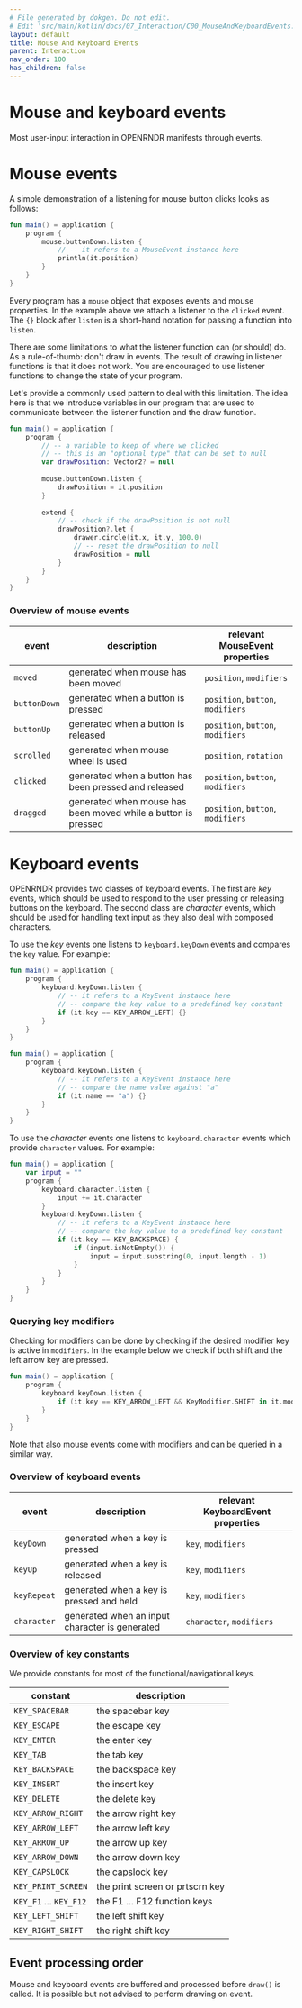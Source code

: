 ```yaml
---
# File generated by dokgen. Do not edit. 
# Edit 'src/main/kotlin/docs/07_Interaction/C00_MouseAndKeyboardEvents.kt' instead.
layout: default
title: Mouse And Keyboard Events
parent: Interaction
nav_order: 100
has_children: false
---
```

 
# Mouse and keyboard events

Most user-input interaction in OPENRNDR manifests through events.

# Mouse events

A simple demonstration of a listening for mouse button clicks looks as follows:      
 
```kotlin
fun main() = application {
    program {
        mouse.buttonDown.listen {
            // -- it refers to a MouseEvent instance here
            println(it.position)
        }
    }
}
``` 
 
Every program has a `mouse` object that exposes events and mouse properties. 
In the example above we attach a listener to the `clicked` event.
The `{}` block after `listen` is a short-hand notation for passing a 
function into `listen`.

There are some limitations to what the listener function can (or should) 
do. As a rule-of-thumb: don't draw in events. The result of drawing
in listener functions is that it does not work. You are encouraged to 
use listener functions to change the state of your program.   
                    
Let's provide a commonly used pattern to deal with this limitation. 
The idea here is that we introduce variables in our program that are used
to communicate between the listener function and the draw function. 
 
```kotlin
fun main() = application {
    program {
        // -- a variable to keep of where we clicked
        // -- this is an "optional type" that can be set to null
        var drawPosition: Vector2? = null
        
        mouse.buttonDown.listen {
            drawPosition = it.position
        }
        
        extend {
            // -- check if the drawPosition is not null
            drawPosition?.let {
                drawer.circle(it.x, it.y, 100.0)
                // -- reset the drawPosition to null
                drawPosition = null
            }
        }
    }
}
``` 
 
### Overview of mouse events

event        | description                                                   | relevant MouseEvent properties
-------------|---------------------------------------------------------------|---------------------------------
`moved`      | generated when mouse has been moved                           | `position`, `modifiers`
`buttonDown` | generated when a button is pressed                            | `position`, `button`, `modifiers`
`buttonUp`   | generated when a button is released                           | `position`, `button`, `modifiers`
`scrolled`   | generated when mouse wheel is used                            | `position`, `rotation`
`clicked`    | generated when a button has been pressed and released         | `position`, `button`, `modifiers`
`dragged`    | generated when mouse has been moved while a button is pressed | `position`, `button`, `modifiers`

# Keyboard events

OPENRNDR provides two classes of keyboard events. The first are _key_ 
events, which should be used to respond to the user pressing or releasing 
buttons on the keyboard. The second class are _character_ events, which 
should be used for handling text input as they also deal with composed 
characters.

To use the _key_ events one listens to `keyboard.keyDown` events and 
compares the `key` value. For example: 
 
```kotlin
fun main() = application {
    program {
        keyboard.keyDown.listen {
            // -- it refers to a KeyEvent instance here
            // -- compare the key value to a predefined key constant
            if (it.key == KEY_ARROW_LEFT) {}
        }
    }
}
``` 
 
```kotlin
fun main() = application {
    program {
        keyboard.keyDown.listen {
            // -- it refers to a KeyEvent instance here
            // -- compare the name value against "a"
            if (it.name == "a") {}
        }
    }
}
``` 
 
To use the _character_ events one listens to `keyboard.character` 
events which provide `character` values. For example: 
 
```kotlin
fun main() = application {
    var input = ""
    program {
        keyboard.character.listen {
            input += it.character
        }
        keyboard.keyDown.listen {
            // -- it refers to a KeyEvent instance here
            // -- compare the key value to a predefined key constant
            if (it.key == KEY_BACKSPACE) {
                if (input.isNotEmpty()) {
                    input = input.substring(0, input.length - 1)
                }
            }
        }
    }
}
``` 
 
### Querying key modifiers

Checking for modifiers can be done by checking if the desired modifier 
key is active in `modifiers`.  In the example below we check
if both shift and the left arrow key are pressed. 
 
```kotlin
fun main() = application {
    program {
        keyboard.keyDown.listen {
            if (it.key == KEY_ARROW_LEFT && KeyModifier.SHIFT in it.modifiers) {}
        }
    }
}
``` 
 
Note that also mouse events come with modifiers and can be queried in 
a similar way.

### Overview of keyboard events

event       | description                                    | relevant KeyboardEvent properties
------------|------------------------------------------------|---------------------------------
`keyDown`   | generated when a key is pressed                | `key`, `modifiers`
`keyUp`     | generated when a key is released               | `key`, `modifiers`
`keyRepeat` | generated when a key is pressed and held       | `key`, `modifiers`
`character` | generated when an input character is generated | `character`, `modifiers`

### Overview of key constants

We provide constants for most of the functional/navigational keys.

constant             |  description
---------------------|------------------------------------------
`KEY_SPACEBAR`       | the spacebar key
`KEY_ESCAPE`         | the escape key
`KEY_ENTER`          | the enter key
`KEY_TAB`            | the tab key
`KEY_BACKSPACE`      | the backspace key
`KEY_INSERT`         | the insert key
`KEY_DELETE`         | the delete key
`KEY_ARROW_RIGHT`    | the arrow right key
`KEY_ARROW_LEFT`     | the arrow left key
`KEY_ARROW_UP`       | the arrow up key
`KEY_ARROW_DOWN`     | the arrow down key
`KEY_CAPSLOCK`       | the capslock key
`KEY_PRINT_SCREEN`   | the print screen or prtscrn key
`KEY_F1` … `KEY_F12` | the F1 … F12 function keys
`KEY_LEFT_SHIFT`     | the left shift key
`KEY_RIGHT_SHIFT`    | the right shift key

## Event processing order

Mouse and keyboard events are buffered and processed before `draw()` 
is called. It is possible but not advised to perform drawing on event. 
